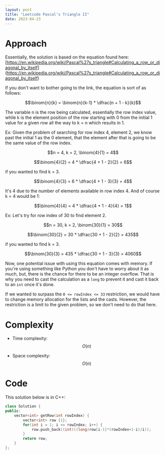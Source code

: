 ```yaml
---
layout: post
title: "Leetcode Pascal's Triangle II"
date: 2023-04-23
---
```


# Approach
Essentially, the solution is based on the equation found here: [https://en.wikipedia.org/wiki/Pascal%27s_triangle#Calculating_a_row_or_diagonal_by_itself] (https://en.wikipedia.org/wiki/Pascal%27s_triangle#Calculating_a_row_or_diagonal_by_itself)

If you don't want to bother going to the link, the equation is sort of as follows: 

$$\binom{n}{k} = \binom{n}{k-1} * \dfrac{n + 1 - k}{k}$$

The variable n is the row being calculated, essentially the row index value, while k is the element position of the row starting with 0 from the initial 1 value for a given row all the way to k = n which results in 1.

Ex:
Given the problem of searching for row index 4, element 2, we know past the initial 1 as the 0 element, that the element after that is going to be the same value of the row index.

$$n = 4, k = 2, \binom{4}{1} = 4$$

$$\binom{4}{2} = 4 * \dfrac{4 + 1 - 2}{2} = 6$$

if you wanted to find k = 3.

$$\binom{4}{3} = 6 * \dfrac{4 + 1 - 3}{3} = 4$$

It's 4 due to the number of elements available in row index 4.
And of course k = 4 would be 1:

$$\binom{4}{4} = 4 * \dfrac{4 + 1 - 4}{4} = 1$$

Ex:
Let's try for row index of 30 to find element 2.

$$n = 30, k = 2, \binom{30}{1} = 30$$

$$\binom{30}{2} = 30 * \dfrac{30 + 1 - 2}{2} = 435$$

if you wanted to find k = 3.

$$\binom{30}{3} = 435 * \dfrac{30 + 1 - 3}{3} = 4060$$

Now, one potential issue with using this equation comes with memory. If you're using something like Python you don't have to worry about it as much, but, there is the chance for there to be an integer overflow. That is why you need to cast the calculation as a `long` to prevent it and cast it back to an `int` once it's done. 

If we wanted to surpass the `0 <= rowIndex <= 33` restriction, we would have to change memory allocation for the lists and the casts. However, the restriction is a limit to the given problem, so we don't need to do that here.

# Complexity
- Time complexity: $$O(n)$$
<!-- Add your time complexity here, e.g. $$O(n)$$ -->

- Space complexity: $$O(n)$$
<!-- Add your space complexity here, e.g. $$O(n)$$ -->

# Code
This solution below is in C++:
```c++
class Solution {
public:
    vector<int> getRow(int rowIndex) {
        vector<int> row {1};
        for(int i = 1; i <= rowIndex; i++) {
            row.push_back((int)((long)row[i-1]*(rowIndex+1-i)/i));
        }
        return row;
    }
};
```

